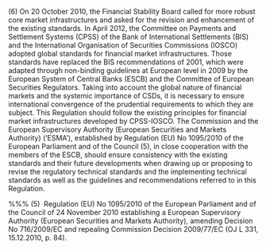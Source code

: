 (6) On 20 October 2010, the Financial Stability Board called for more robust core market infrastructures and asked for the revision and enhancement of the existing standards. In April 2012, the Committee on Payments and Settlement Systems (CPSS) of the Bank of International Settlements (BIS) and the International Organisation of Securities Commissions (IOSCO) adopted global standards for financial market infrastructures. Those standards have replaced the BIS recommendations of 2001, which were adapted through non-binding guidelines at European level in 2009 by the European System of Central Banks (ESCB) and the Committee of European Securities Regulators. Taking into account the global nature of financial markets and the systemic importance of CSDs, it is necessary to ensure international convergence of the prudential requirements to which they are subject. This Regulation should follow the existing principles for financial market infrastructures developed by CPSS-IOSCO. The Commission and the European Supervisory Authority (European Securities and Markets Authority) (‘ESMA’), established by Regulation (EU) No 1095/2010 of the European Parliament and of the Council (5), in close cooperation with the members of the ESCB, should ensure consistency with the existing standards and their future developments when drawing up or proposing to revise the regulatory technical standards and the implementing technical standards as well as the guidelines and recommendations referred to in this Regulation.

%%% (5)  Regulation (EU) No 1095/2010 of the European Parliament and of the Council of 24 November 2010 establishing a European Supervisory Authority (European Securities and Markets Authority), amending Decision No 716/2009/EC and repealing Commission Decision 2009/77/EC (OJ L 331, 15.12.2010, p. 84).